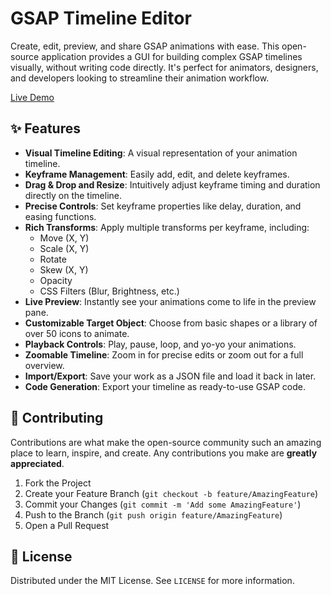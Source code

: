 # GSAP Timeline Editor

Create, edit, preview, and share GSAP animations with ease. This open-source application provides a GUI for building complex GSAP timelines visually, without writing code directly. It's perfect for animators, designers, and developers looking to streamline their animation workflow.

[Live Demo](https://gsap-editor.dymytrii.dev/)

## ✨ Features

- **Visual Timeline Editing**: A visual representation of your animation timeline.
- **Keyframe Management**: Easily add, edit, and delete keyframes.
- **Drag & Drop and Resize**: Intuitively adjust keyframe timing and duration directly on the timeline.
- **Precise Controls**: Set keyframe properties like delay, duration, and easing functions.
- **Rich Transforms**: Apply multiple transforms per keyframe, including:
  - Move (X, Y)
  - Scale (X, Y)
  - Rotate
  - Skew (X, Y)
  - Opacity
  - CSS Filters (Blur, Brightness, etc.)
- **Live Preview**: Instantly see your animations come to life in the preview pane.
- **Customizable Target Object**: Choose from basic shapes or a library of over 50 icons to animate.
- **Playback Controls**: Play, pause, loop, and yo-yo your animations.
- **Zoomable Timeline**: Zoom in for precise edits or zoom out for a full overview.
- **Import/Export**: Save your work as a JSON file and load it back in later.
- **Code Generation**: Export your timeline as ready-to-use GSAP code.

## 🤝 Contributing

Contributions are what make the open-source community such an amazing place to learn, inspire, and create. Any contributions you make are **greatly appreciated**.

1.  Fork the Project
2.  Create your Feature Branch (`git checkout -b feature/AmazingFeature`)
3.  Commit your Changes (`git commit -m 'Add some AmazingFeature'`)
4.  Push to the Branch (`git push origin feature/AmazingFeature`)
5.  Open a Pull Request

## 📄 License

Distributed under the MIT License. See `LICENSE` for more information.
